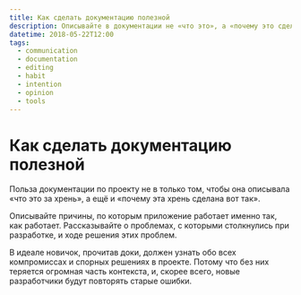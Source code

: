 ```yaml
---
title: Как сделать документацию полезной
description: Описывайте в документации не «что это», а «почему это сделано так».
datetime: 2018-05-22T12:00
tags:
  - communication
  - documentation
  - editing
  - habit
  - intention
  - opinion
  - tools
---
```


# Как сделать документацию полезной

Польза документации по проекту не в только том, чтобы она описывала «что это за хрень», а ещё и «почему эта хрень сделана вот так».

Описывайте причины, по которым приложение работает именно так, как работает. Рассказывайте о проблемах, с которыми столкнулись при разработке, и ходе решения этих проблем.

В идеале новичок, прочитав доки, должен узнать обо всех компромиссах и спорных решениях в проекте. Потому что без них теряется огромная часть контекста, и, скорее всего, новые разработчики будут повторять старые ошибки.

